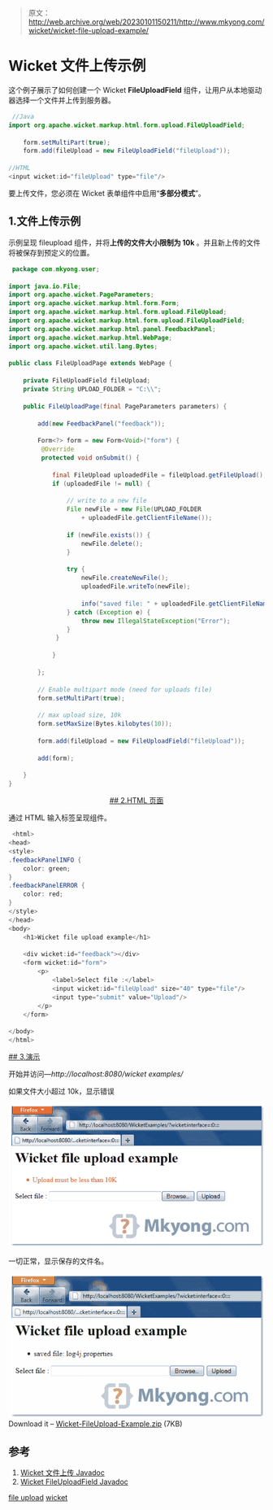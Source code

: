 > 原文：<http://web.archive.org/web/20230101150211/http://www.mkyong.com/wicket/wicket-file-upload-example/>

# Wicket 文件上传示例

这个例子展示了如何创建一个 Wicket **FileUploadField** 组件，让用户从本地驱动器选择一个文件并上传到服务器。

```java
 //Java
import org.apache.wicket.markup.html.form.upload.FileUploadField;

	form.setMultiPart(true);
	form.add(fileUpload = new FileUploadField("fileUpload"));

//HTML
<input wicket:id="fileUpload" type="file"/> 
```

要上传文件，您必须在 Wicket 表单组件中启用“**多部分模式**”。

## 1.文件上传示例

示例呈现 fileupload 组件，并将**上传的文件大小限制为 10k** 。并且新上传的文件将被保存到预定义的位置。

```java
 package com.mkyong.user;

import java.io.File;
import org.apache.wicket.PageParameters;
import org.apache.wicket.markup.html.form.Form;
import org.apache.wicket.markup.html.form.upload.FileUpload;
import org.apache.wicket.markup.html.form.upload.FileUploadField;
import org.apache.wicket.markup.html.panel.FeedbackPanel;
import org.apache.wicket.markup.html.WebPage;
import org.apache.wicket.util.lang.Bytes;

public class FileUploadPage extends WebPage {

	private FileUploadField fileUpload;
	private String UPLOAD_FOLDER = "C:\\";

	public FileUploadPage(final PageParameters parameters) {

		add(new FeedbackPanel("feedback"));

		Form<?> form = new Form<Void>("form") {
		 @Override
		 protected void onSubmit() {

			final FileUpload uploadedFile = fileUpload.getFileUpload();
			if (uploadedFile != null) {

				// write to a new file
				File newFile = new File(UPLOAD_FOLDER
					+ uploadedFile.getClientFileName());

				if (newFile.exists()) {
					newFile.delete();
				}

				try {
					newFile.createNewFile();
					uploadedFile.writeTo(newFile);

					info("saved file: " + uploadedFile.getClientFileName());
				} catch (Exception e) {
					throw new IllegalStateException("Error");
				}
			 }

			}

		};

		// Enable multipart mode (need for uploads file)
		form.setMultiPart(true);

		// max upload size, 10k
		form.setMaxSize(Bytes.kilobytes(10));

		form.add(fileUpload = new FileUploadField("fileUpload"));

		add(form);

	}
} 
```

 <ins class="adsbygoogle" style="display:block; text-align:center;" data-ad-format="fluid" data-ad-layout="in-article" data-ad-client="ca-pub-2836379775501347" data-ad-slot="6894224149">## 2.HTML 页面

通过 HTML 输入标签呈现组件。

```java
 <html>
<head>
<style>
.feedbackPanelINFO {
	color: green;
}
.feedbackPanelERROR {
	color: red;
}
</style>
</head>
<body>
	<h1>Wicket file upload example</h1>

	<div wicket:id="feedback"></div>
	<form wicket:id="form">
		<p>
			<label>Select file :</label> 
			<input wicket:id="fileUpload" size="40" type="file"/>
			<input type="submit" value="Upload"/>
		</p>
	</form>

</body>
</html> 
```

 <ins class="adsbygoogle" style="display:block" data-ad-client="ca-pub-2836379775501347" data-ad-slot="8821506761" data-ad-format="auto" data-ad-region="mkyongregion">## 3.演示

开始并访问—*http://localhost:8080/wicket examples/*

如果文件大小超过 10k，显示错误

![wicket file upload error](img/0ef1f9c17bee40a785fe87f466cae6dd.png "wicket-file-upload-example-error")

一切正常，显示保存的文件名。

![wicket file upload](img/3da66f23766c818c634c30207230db3f.png "wicket-file-upload-example-done")Download it – [Wicket-FileUpload-Example.zip](http://web.archive.org/web/20190310100746/http://www.mkyong.com/wp-content/uploads/2011/05/Wicket-FileUpload-Example.zip) (7KB)

## 参考

1.  [Wicket 文件上传 Javadoc](http://web.archive.org/web/20190310100746/http://wicket.apache.org/apidocs/1.4/org/apache/wicket/markup/html/form/upload/FileUpload.html)
2.  [Wicket FileUploadField Javadoc](http://web.archive.org/web/20190310100746/http://wicket.apache.org/apidocs/1.4/org/apache/wicket/markup/html/form/upload/FileUploadField.html)

[file upload](http://web.archive.org/web/20190310100746/http://www.mkyong.com/tag/file-upload/) [wicket](http://web.archive.org/web/20190310100746/http://www.mkyong.com/tag/wicket/)







